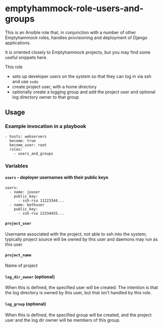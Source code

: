 # emptyhammock-role-users-and-groups

This is an Ansible role that, in conjunction with a number of other Emptyhammock
roles, handles provisioning and deployment of Django applications.

It is oriented closely to Emptyhammock projects, but you may find some useful
snippets here.

This role

* sets up developer users on the system so that they can log in via ssh and
  use `sudo`
* create project user, with a home directory
* optionally create a logging group and add the project user and optional
  log directory owner to that group

## Usage

### Example invocation in a playbook

```
- hosts: webservers
  become: true
  become_user: root
  roles:
    - users_and_groups
```

### Variables

#### `users` - deployer usernames with their public keys

```
users:
  - name: jouser
    public_key:
      - ssh-rsa 11223344...
  - name: bethuser
    public_key:
      - ssh-rsa 22334455...
```

#### `project_user`

Username associated with the project, not able to ssh into the system; typically
project source will be owned by this user and daemons may run as this user

#### `project_name`

Name of project

#### `log_dir_owner` (optional)

When this is defined, the specified user will be created.  The intention is
that the log directory is owned by this user, but that isn't handled by this
role.

#### `log_group` (optional)

When this is defined, the specified group will be created, and the project user
and the log dir owner will be members of this group.

